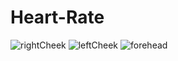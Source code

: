 # Heart-Rate

![rightCheek](https://user-images.githubusercontent.com/49908515/123514771-d612eb00-d694-11eb-8c86-4f2acc4bbd97.png)
![leftCheek](https://user-images.githubusercontent.com/49908515/123514778-dad79f00-d694-11eb-8854-06b2ddd804fc.png)
![forehead](https://user-images.githubusercontent.com/49908515/123514788-ea56e800-d694-11eb-9cf5-6663b0ac954b.png)
